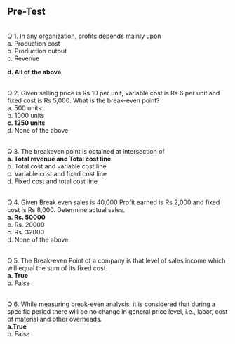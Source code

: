 ## <b>Pre-Test</b>
<br>
Q 1. In any organization, profits depends mainly upon<br>
a. Production cost<br>
b. Production output<br>
c. Revenue<br>

**d. All of the above** <br><br>

Q 2. Given selling price is Rs 10 per unit, variable cost is Rs 6 per unit and fixed cost is Rs 5,000. What is the break-even point?<br>
a. 500 units<br>
b. 1000 units<br>
**c. 1250 units**<br>
d. None of the above<br><br>

Q 3. The breakeven point is obtained at intersection of<br>
**a. Total revenue and Total cost line**<br>
b. Total cost and variable cost line<br>
c. Variable cost and fixed cost line<br>
d. Fixed cost and total cost line<br><br>

Q 4. Given Break even sales is 40,000 Profit earned is Rs 2,000 and fixed cost is Rs 8,000. Determine actual sales.<br>
**a. Rs. 50000**<br>
b. Rs. 20000<br>
c. Rs. 32000<br>
d. None of the above<br><br>

Q 5. The Break-even Point of a company is that level of sales income which will equal the sum of its fixed cost.<br>
**a. True**<br>
b. False<br><br>

Q 6. While measuring break-even analysis, it is considered that during a specific period there will be no change in general price level, i.e., labor, cost of material and other overheads.<br>
**a.True**<br>
b. False <br>
